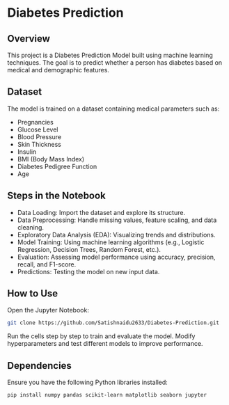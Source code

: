 # Diabetes Prediction
## Overview
This project is a Diabetes Prediction Model built using machine learning techniques. The goal is to predict whether a person has diabetes based on medical and demographic features.

## Dataset
The model is trained on a dataset containing medical parameters such as:

- Pregnancies
- Glucose Level
- Blood Pressure
- Skin Thickness
- Insulin
- BMI (Body Mass Index)
- Diabetes Pedigree Function
- Age
  
## Steps in the Notebook
- Data Loading: Import the dataset and explore its structure.
- Data Preprocessing: Handle missing values, feature scaling, and data cleaning.
- Exploratory Data Analysis (EDA): Visualizing trends and distributions.
- Model Training: Using machine learning algorithms (e.g., Logistic Regression, Decision Trees, Random Forest, etc.).
- Evaluation: Assessing model performance using accuracy, precision, recall, and F1-score.
- Predictions: Testing the model on new input data.

## How to Use
Open the Jupyter Notebook:
```bash
git clone https://github.com/Satishnaidu2633/Diabetes-Prediction.git
```
Run the cells step by step to train and evaluate the model.
Modify hyperparameters and test different models to improve performance.

## Dependencies
Ensure you have the following Python libraries installed:
```bash
pip install numpy pandas scikit-learn matplotlib seaborn jupyter
```
